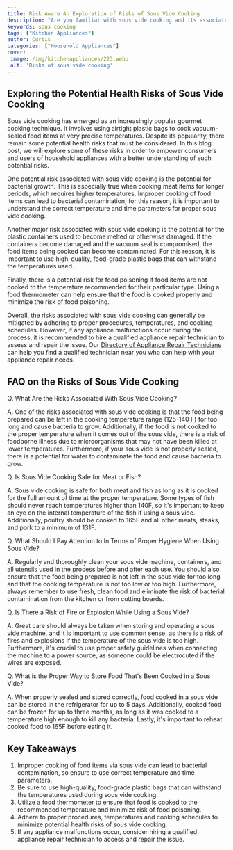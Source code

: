 ```yaml
---
title: Risk Aware An Exploration of Risks of Sous Vide Cooking
description: "Are you familiar with sous vide cooking and its associated risks In this blog post we explore the potential risks of sous vide cooking and recommend ways to stay safe"
keywords: sous cooking
tags: ["Kitchen Appliances"]
author: Curtis
categories: ["Household Appliances"]
cover: 
 image: /img/kitchenappliances/223.webp
 alt: 'Risks of sous vide cooking'
---
```

## Exploring the Potential Health Risks of Sous Vide Cooking

Sous vide cooking has emerged as an increasingly popular gourmet cooking technique. It involves using airtight plastic bags to cook vacuum-sealed food items at very precise temperatures. Despite its popularity, there remain some potential health risks that must be considered. In this blog post, we will explore some of these risks in order to empower consumers and users of household appliances with a better understanding of such potential risks.

One potential risk associated with sous vide cooking is the potential for bacterial growth. This is especially true when cooking meat items for longer periods, which requires higher temperatures. Improper cooking of food items can lead to bacterial contamination; for this reason, it is important to understand the correct temperature and time parameters for proper sous vide cooking.

Another major risk associated with sous vide cooking is the potential for the plastic containers used to become melted or otherwise damaged. If the containers become damaged and the vacuum seal is compromised, the food items being cooked can become contaminated. For this reason, it is important to use high-quality, food-grade plastic bags that can withstand the temperatures used.

Finally, there is a potential risk for food poisoning if food items are not cooked to the temperature recommended for their particular type. Using a food thermometer can help ensure that the food is cooked properly and minimize the risk of food poisoning.

Overall, the risks associated with sous vide cooking can generally be mitigated by adhering to proper procedures, temperatures, and cooking schedules. However, if any appliance malfunctions occur during the process, it is recommended to hire a qualified appliance repair technician to assess and repair the issue. Our [Directory of Appliance Repair Technicians](./pages/appliance-repair-technicians) can help you find a qualified technician near you who can help with your appliance repair needs.

## FAQ on the Risks of Sous Vide Cooking

Q. What Are the Risks Associated With Sous Vide Cooking?

A. One of the risks associated with sous vide cooking is that the food being prepared can be left in the cooking temperature range (125-140 F) for too long and cause bacteria to grow. Additionally, if the food is not cooked to the proper temperature when it comes out of the sous vide, there is a risk of foodborne illness due to microorganisms that may not have been killed at lower temperatures. Furthermore, if your sous vide is not properly sealed, there is a potential for water to contaminate the food and cause bacteria to grow.

Q. Is Sous Vide Cooking Safe for Meat or Fish? 

A. Sous vide cooking is safe for both meat and fish as long as it is cooked for the full amount of time at the proper temperature. Some types of fish should never reach temperatures higher than 140F, so it's important to keep an eye on the internal temperature of the fish if using a sous vide. Additionally, poultry should be cooked to 165F and all other meats, steaks, and pork to a minimum of 131F. 

Q. What Should I Pay Attention to In Terms of Proper Hygiene When Using Sous Vide?

A. Regularly and thoroughly clean your sous vide machine, containers, and all utensils used in the process before and after each use. You should also ensure that the food being prepared is not left in the sous vide for too long and that the cooking temperature is not too low or too high. Furthermore, always remember to use fresh, clean food and eliminate the risk of bacterial contamination from the kitchen or from cutting boards. 

Q. Is There a Risk of Fire or Explosion While Using a Sous Vide?

A. Great care should always be taken when storing and operating a sous vide machine, and it is important to use common sense, as there is a risk of fires and explosions if the temperature of the sous vide is too high. Furthermore, it's crucial to use proper safety guidelines when connecting the machine to a power source, as someone could be electrocuted if the wires are exposed. 

Q. What is the Proper Way to Store Food That's Been Cooked in a Sous Vide?

A. When properly sealed and stored correctly, food cooked in a sous vide can be stored in the refrigerator for up to 5 days. Additionally, cooked food can be frozen for up to three months, as long as it was cooked to a temperature high enough to kill any bacteria. Lastly, it's important to reheat cooked food to 165F before eating it.

## Key Takeaways 
1. Improper cooking of food items via sous vide can lead to bacterial contamination, so ensure to use correct temperature and time parameters.
2. Be sure to use high-quality, food-grade plastic bags that can withstand the temperatures used during sous vide cooking.
3. Utilize a food thermometer to ensure that food is cooked to the recommended temperature and minimize risk of food poisoning. 
4. Adhere to proper procedures, temperatures and cooking schedules to minimize potential health risks of sous vide cooking. 
5. If any appliance malfunctions occur, consider hiring a qualified appliance repair technician to access and repair the issue.
